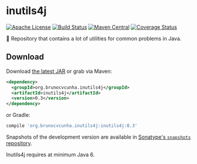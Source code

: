inutils4j
========

[![Apache License](http://img.shields.io/badge/license-ASL-blue.svg)](https://github.com/brunocvcunha/inutils4j/blob/master/LICENSE)
[![Build Status](https://travis-ci.org/brunocvcunha/inutils4j.svg)](https://travis-ci.org/brunocvcunha/inutils4j)
[![Maven Central](https://maven-badges.herokuapp.com/maven-central/org.brunocvcunha.inutils4j/inutils4j/badge.svg)](https://maven-badges.herokuapp.com/maven-central/org.brunocvcunha.inutils4j/inutils4j)
[![Coverage Status](https://coveralls.io/repos/github/brunocvcunha/inutils4j/badge.svg?branch=master)](https://coveralls.io/github/brunocvcunha/inutils4j?branch=master)

:nut_and_bolt: Repository that contains a lot of utilities for common problems in Java.


Download
--------

Download [the latest JAR][1] or grab via Maven:
```xml
<dependency>
  <groupId>org.brunocvcunha.inutils4j</groupId>
  <artifactId>inutils4j</artifactId>
  <version>0.3</version>
</dependency>
```
or Gradle:
```groovy
compile 'org.brunocvcunha.inutils4j:inutils4j:0.3'
```

Snapshots of the development version are available in [Sonatype's `snapshots` repository][snap].

Inutils4j requires at minimum Java 6.


 [1]: https://search.maven.org/remote_content?g=org.brunocvcunha.inutils4j&a=inutils4j&v=LATEST
 [snap]: https://oss.sonatype.org/content/repositories/snapshots/
